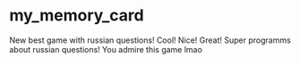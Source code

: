 # my_memory_card
New best game with russian questions!
Cool! Nice! Great! Super programms about russian questions!
You admire this game lmao
